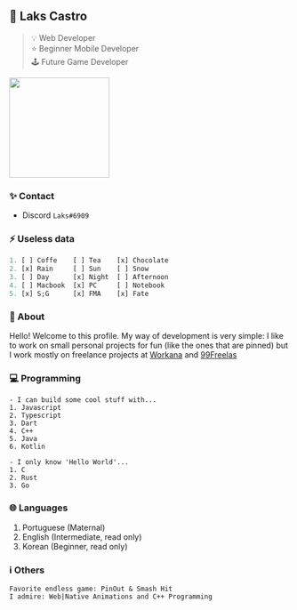## 📌 Laks Castro  
> 💡 Web Developer  
> ⭐ Beginner Mobile Developer  
> 🕹 Future Game Developer  

<img float="right" height="180em" src="https://github-readme-stats.vercel.app/api?hide_border=true&username=lakscastro&theme=light&show_icons=true" />

### ✨ Contact
- Discord `Laks#6909`

### ⚡ Useless data
```dart
1. [ ] Coffe    [ ] Tea    [x] Chocolate         
2. [x] Rain     [ ] Sun    [ ] Snow              
3. [ ] Day      [x] Night  [ ] Afternoon          
4. [ ] Macbook  [x] PC     [ ] Notebook             
5. [x] S;G      [x] FMA    [x] Fate              
```

### 💎 About
Hello! Welcome to this profile. My way of development is very simple: I like to work on small personal projects for fun (like the ones that are pinned) but I work mostly on freelance projects at [Workana](https://www.workana.com/freelancer/80b3d81eb99245381c7320dedc76f0b8?ref=user_dropdown) and [99Freelas](https://www.99freelas.com.br/user/Laks-Castro)

### 💻 Programming
```
- I can build some cool stuff with...
1. Javascript
2. Typescript
3. Dart
4. C++
5. Java
6. Kotlin
```
```
- I only know 'Hello World'...
1. C
2. Rust
3. Go
```

### 🌐 Languages
1. Portuguese (Maternal)
2. English (Intermediate, read only)
3. Korean (Beginner, read only)

### ℹ️ Others
```
Favorite endless game: PinOut & Smash Hit
I admire: Web|Native Animations and C++ Programming
```


